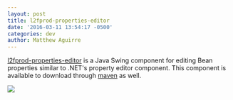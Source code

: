 ```yaml
---
layout: post
title: l2fprod-properties-editor
date: '2016-03-11 13:54:17 -0500'
categories: dev
author: Matthew Aguirre
---
```


[l2fprod-properties-editor](https://github.com/ZenHarbinger/l2fprod-properties-editor) is a Java Swing component for editing Bean properties similar to .NET's property editor component.  This component is available to download through [maven](http://mvnrepository.com/artifact/org.tros/l2fprod-properties-editor) as well.  

![]({{site.url}}/images/l2fprod-screen.png)
